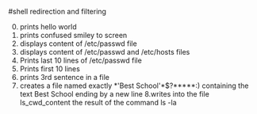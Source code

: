 #shell redirection and filtering

0. prints hello world
1. prints confused smiley to screen
2. displays content of /etc/passwd file
3. displays content of /etc/passwd and /etc/hosts files
4. Prints last 10 lines of /etc/passwd file
5. Prints first 10 lines
6. prints 3rd sentence in a file
6. creates a file named exactly \*\'Best School\'\*$\?\*\*\*\*\*:) containing the text Best School ending by a new line
8.writes into the file ls_cwd_content the result of the command ls -la
